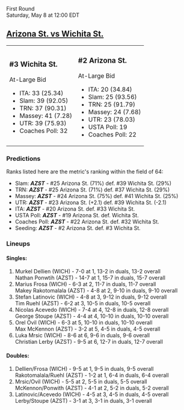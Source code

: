 First Round  
Saturday, May 8 at 12:00 EDT
## [Arizona St. vs Wichita St.](https://www.ncaa.com/game/5833395) 

<table><tr><td>  

### #3 Wichita St.  

At-Large Bid  
- ITA: 33 (25.34)  
- Slam: 39 (92.05)  
- TRN: 37 (90.31)  
- Massey: 41 (7.28)  
- UTR: 39 (75.93)  
- Coaches Poll: 32  

</td><td>  

### #2 Arizona St.  

At-Large Bid  
- ITA: 20 (34.84)  
- Slam: 25 (93.56)  
- TRN: 25 (91.79)  
- Massey: 24 (7.68)  
- UTR: 23 (78.03)  
- USTA Poll: 19  
- Coaches Poll: 22  

</td></tr></table>  

 ### Predictions  

Ranks listed here are the metric's ranking within the field of 64:  
- Slam: ***AZST*** - #25 Arizona St. (71%) def. #39 Wichita St. (29%)  
- TRN: ***AZST*** - #25 Arizona St. (71%) def. #37 Wichita St. (29%)  
- Massey: ***AZST*** - #24 Arizona St. (75%) def. #41 Wichita St. (25%)  
- UTR: ***AZST*** - #23 Arizona St. (+2.1) def. #39 Wichita St. (-2.1)  
- ITA: ***AZST*** - #20 Arizona St. def. #33 Wichita St.  
- USTA Poll: ***AZST*** - #19 Arizona St. def. Wichita St.  
- Coaches Poll: ***AZST*** - #22 Arizona St. def. #32 Wichita St.  
- Seeding: ***AZST*** - #2 Arizona St. def. #3 Wichita St.  

 ### Lineups  

 #### Singles:  
1. Murkel Dellien (WICH) - 7-0 at 1, 13-2 in duals, 13-2 overall  
  Nathan Ponwtih (AZST) - 14-7 at 1, 15-7 in duals, 15-7 overall
2. Marius Frosa (WICH) - 6-3 at 2, 11-7 in duals, 11-7 overall  
  Makey Rakotomalala (AZST) - 4-8 at 2, 9-10 in duals, 9-10 overall
3. Stefan Latinovic (WICH) - 4-8 at 3, 9-12 in duals, 9-12 overall  
  Tim Ruehl (AZST) - 6-2 at 3, 10-5 in duals, 10-5 overall
4. Nicolas Acevedo (WICH) - 7-4 at 4, 12-8 in duals, 12-8 overall  
  George Stoupe (AZST) - 4-4 at 4, 10-10 in duals, 10-10 overall
5. Orel Ovil (WICH) - 6-3 at 5, 10-10 in duals, 10-10 overall  
  Max McKennon (AZST) - 3-2 at 5, 4-5 in duals, 4-5 overall
6. Luka Mrsic (WICH) - 8-6 at 6, 9-6 in duals, 9-6 overall  
  Christian Lerby (AZST) - 9-5 at 6, 12-7 in duals, 12-7 overall

 #### Doubles:  
1. Dellien/Frosa (WICH) - 9-5 at 1, 9-5 in duals, 9-5 overall  
  Rakotomalala/Ruehl (AZST) - 1-2 at 1, 6-4 in duals, 6-4 overall
2. Mrsic/Ovil (WICH) - 5-5 at 2, 5-5 in duals, 5-5 overall  
  McKennon/Ponwith (AZST) - 4-1 at 2, 5-2 in duals, 5-2 overall
3. Latinovic/Acevedo (WICH) - 4-5 at 3, 4-5 in duals, 4-5 overall  
  Lerby/Stoupe (AZST) - 3-1 at 3, 3-1 in duals, 3-1 overall